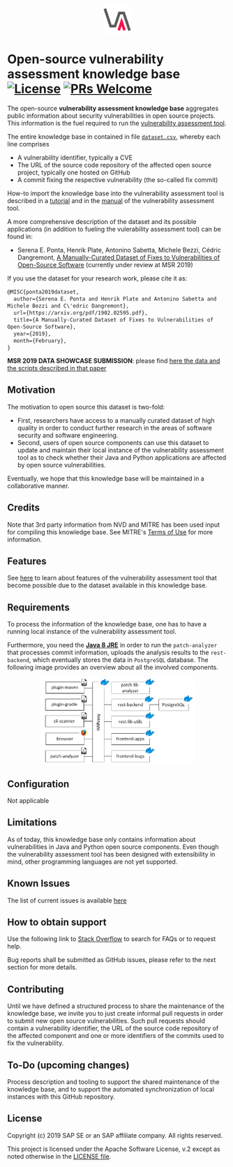 <p align="center"><img height="64" src="images/vulas.png"></p>

# Open-source vulnerability assessment knowledge base [![License](https://img.shields.io/badge/license-Apache%202.0-blue.svg)](LICENSE.txt) [![PRs Welcome](https://img.shields.io/badge/PRs-welcome-brightgreen.svg)](CONTRIBUTING.md)

The open-source **vulnerability assessment knowledge base** aggregates public information about security vulnerabilities in open source projects. This information is the fuel required to run the [vulnerability assessment tool](https://github.com/SAP/vulnerability-assessment-tool).

The entire knowledge base in contained in file [`dataset.csv`](dataset.csv), whereby each line comprises

  * A vulnerability identifier, typically a CVE
  * The URL of the source code repository of the affected open source project, typically one hosted on GitHub
  * A commit fixing the respective vulnerability (the so-called fix commit)
  
How-to import the knowledge base into the vulnerability assessment tool is described in a [tutorial](https://sap.github.io/vulnerability-assessment-tool/vuln_db/tutorials/vuln_db_tutorial/) and in the [manual](https://sap.github.io/vulnerability-assessment-tool/vuln_db/) of the vulnerability assessment tool.

A more comprehensive description of the dataset and its possible applications (in addition to fueling the vulerability assessment tool) can be found in: 

  - Serena E. Ponta, Henrik Plate, Antonino Sabetta, Michele Bezzi, Cédric Dangremont, [A Manually-Curated Dataset of Fixes to Vulnerabilities of Open-Source Software](http://arxiv.org/abs/1902.02595) (currently under review at MSR 2019)

If you use the dataset for your research work, please cite it as:

```
@MISC{ponta2019dataset,
  author={Serena E. Ponta and Henrik Plate and Antonino Sabetta and Michele Bezzi and C\'edric Dangremont},
  url={https://arxiv.org/pdf/1902.02595.pdf},
  title={A Manually-Curated Dataset of Fixes to Vulnerabilities of Open-Source Software},
  year={2019},
  month={February},
}
```

**MSR 2019 DATA SHOWCASE SUBMISSION**: please find [here the data and the scripts described in that paper](MSR2019)

## Motivation

The motivation to open source this dataset is two-fold:

  * First, researchers have access to a manually curated dataset of high quality in order to conduct further research in the areas of software security and software engineering.
  * Second, users of open source components can use this dataset to update and maintain their local instance of the vulnerability assessment tool as to check whether their Java and Python applications are affected by open source vulnerabilities.
  
Eventually, we hope that this knowledge base will be maintained in a collaborative manner.

## Credits

Note that 3rd party information from NVD and MITRE has been used input for compiling this knowledge base. See MITRE's [Terms of Use](http://cve.mitre.org/about/termsofuse.html) for more information.

## Features

See [here](https://github.com/sap/vulnerability-assessment-tool/#features) to learn about features of the vulnerability assessment tool that become possible due to the dataset available in this knowledge base.

## Requirements

To process the information of the knowledge base, one has to have a running local instance of the vulnerability assessment tool.

Furthermore, you need the **[Java 8 JRE](https://www.oracle.com/technetwork/java/javase/downloads/jre8-downloads-2133155.html)** in order to run the `patch-analyzer` that processes commit information, uploads the analysis results to the `rest-backend`, which eventually stores the data in `PostgreSQL` database. The following image provides an overview about all the involved components. 

<p align="center"><img src="images/components-2.png" height="200"/></p>

## Configuration

Not applicable

## Limitations

As of today, this knowledge base only contains information about vulnerabilities in Java and Python open source components. Even though the vulnerability assessment tool has been designed with extensibility in mind, other programming languages are not yet supported.

## Known Issues

The list of current issues is available [here](https://github.com/SAP/vulnerability-assessment-kb/issues)

## How to obtain support

Use the following link to [Stack Overflow](https://stackoverflow.com/questions/tagged/vulas) to search for FAQs or to request help.

Bug reports shall be submitted as GitHub issues, please refer to the next section for more details.

## Contributing

Until we have defined a structured process to share the maintenance of the knowledge base, we invite you to just create informal pull requests in order to submit new open source vulnerabilities. Such pull requests should contain a vulnerability identifier, the URL of the source code repository of the affected component and one or more identifiers of the commits used to fix the vulnerability.

## To-Do (upcoming changes)

Process description and tooling to support the shared maintenance of the knowledge base, and to support the automated synchronization of local instances with this GitHub repository.

## License

Copyright (c) 2019 SAP SE or an SAP affiliate company. All rights reserved.

This project is licensed under the Apache Software License, v.2 except as noted otherwise in the [LICENSE file](LICENSE.txt).
